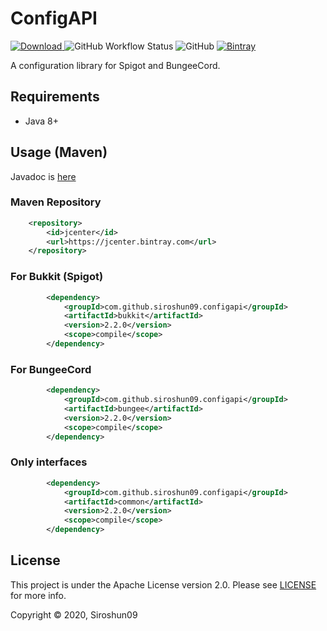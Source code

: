 # ConfigAPI

[![Download](https://api.bintray.com/packages/siroshun09/maven/ConfigAPI/images/download.svg) ](https://bintray.com/siroshun09/maven/ConfigAPI/_latestVersion)
![GitHub Workflow Status](https://img.shields.io/github/workflow/status/Siroshun09/ConfigAPI/Java%20CI)
![GitHub](https://img.shields.io/github/license/Siroshun09/ConfigAPI)
[![Bintray](https://img.shields.io/bintray/v/siroshun09/maven/ConfigAPI?color=orange&label=Javadoc)](https://siroshun09.github.io/ConfigAPI/)

A configuration library for Spigot and BungeeCord.

## Requirements

- Java 8+

## Usage (Maven)

Javadoc is [here](https://siroshun09.github.io/ConfigAPI/)

### Maven Repository

```xml
    <repository>
        <id>jcenter</id>
        <url>https://jcenter.bintray.com</url>
    </repository>
```

### For Bukkit (Spigot)

```xml
        <dependency>
            <groupId>com.github.siroshun09.configapi</groupId>
            <artifactId>bukkit</artifactId>
            <version>2.2.0</version>
            <scope>compile</scope>
        </dependency>
```

### For BungeeCord

```xml
        <dependency>
            <groupId>com.github.siroshun09.configapi</groupId>
            <artifactId>bungee</artifactId>
            <version>2.2.0</version>
            <scope>compile</scope>
        </dependency>
```

### Only interfaces

```xml
        <dependency>
            <groupId>com.github.siroshun09.configapi</groupId>
            <artifactId>common</artifactId>
            <version>2.2.0</version>
            <scope>compile</scope>
        </dependency>
```

## License

This project is under the Apache License version 2.0. Please see [LICENSE](LICENSE) for more info.

Copyright © 2020, Siroshun09
